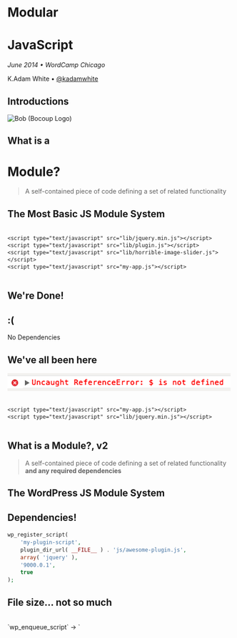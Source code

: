 # Modular
# JavaScript

*June 2014 &bull; WordCamp Chicago*

K.Adam White &bull; [@kadamwhite](https://twitter.com/kadamwhite)



## Introductions



![Bob (Bocoup Logo)](../../2013/backbone-wordpress/images/bocoup-vertical-676.png)



## What is a
# Module?



> A self-contained piece of code defining a set of related functionality



## The Most Basic JS Module System



<pre><code>
&#60;script type="text/javascript" src="lib/jquery.min.js">&#60;/script>
&#60;script type="text/javascript" src="lib/plugin.js">&#60;/script>
&#60;script type="text/javascript" src="lib/horrible-image-slider.js">&#60;/script>
&#60;script type="text/javascript" src="my-app.js">&#60;/script>

</code></pre>



## We're Done!



## :(

No Dependencies



## We've all been here
![reference error: $ is not defined](images/reference-error.png)
<pre><code>
&#60;script type="text/javascript" src="my-app.js">&#60;/script>
&#60;script type="text/javascript" src="lib/jquery.min.js">&#60;/script>

</code></pre>



## What is a Module?, v2
> A self-contained piece of code defining a set of related functionality **and any required dependencies**



## The WordPress JS Module System



## Dependencies!
```php
wp_register_script(
    'my-plugin-script',
    plugin_dir_url( __FILE__ ) . 'js/awesome-plugin.js',
    array( 'jquery' ),
    '9000.0.1',
    true
);
```



## File size... not so much
<br>
`wp_enqueue_script` &rarr; `<script/>`

<br>
*mo' HTTP Requests, mo' problems*



## Code in JS, deps in PHP? :(
<br>
```php
wp_enqueue_script( /*...*/, array( 'jquery' ), /*...*/);
```
<br>
> [A Module is] a **self-contained piece of code**...




## Code can be contained on
# many levels



### Digression:



# Module Patterns



## Patterns

Module Patterns are ways to structure code within a

JavaScript file, and to aid in structuring an application



## Basic Module

```javascript
MYAPP.utilities.array = (function () {
    return {
        inArray: function (needle, haystack) {
            // ...
        },
        isArray: function (a) {
            // ...
        }
    };
}());

```
<small>*from __JavaScript Patterns__, by Stoyan Stefanov*</small>



## Revealing Module pattern

```javascript
MYAPP.utilities.array = (function() {

    // private properties
    var array_string = "[object Array]",
    ops = Object.prototype.toString,

    // private methods
    inArray = function( haystack, needle ) {
        for (var i = 0, max = haystack.length; i < max; i += 1) {
            if ( haystack[ i ] === needle ) {
                return i;
            }
        }
        return −1;
    },
    isArray = function( a ) {
        return ops.call( a ) === array_string;
    };
    // end var

    // revealing public API
    return {
        isArray: isArray,
        indexOf: inArray
    };
}());
```
<small>*from __JavaScript Patterns__, by Stoyan Stefanov*</small>



## Module with Global Dependencies

```javascript
MYAPP.utilities.module = (function( app, global ) {
    // references to the global object
    // and to the global `app` namespace object
    // are now localized
}( MYAPP, this ));
```
<small>*from __JavaScript Patterns__, by Stoyan Stefanov*</small>



## Module augmenting a global namespace
```javascript
window.wp = window.wp || {};

(function($){
    var Attachment, Attachments, Query, PostImage, compare, l10n, media;

    /**
     * wp.media( attributes )
     *
     * @param  {object} attributes The properties passed to the main media controller.
     * @return {wp.media.view.MediaFrame} A media workflow.
     */
    media = wp.media = function( attributes ) {
        // ..
    };

    // ...
}(jQuery));
```
<small>*from WP's media-models.js*</small>



## Resources

![Stoyan Stefanov - JavaScript Patterns](images/stefanov-js-patterns.gif)
![Addy Osmani - JS Design Patterns](images/osmani-js-design-patterns.gif)

<small>(Addy's book is [available online for free](http://addyosmani.com/resources/essentialjsdesignpatterns/book/#modulepatternjavascript))



## 1/2 of the way there



## Module *Authoring*

Patterns give us a consistent and repeatable way

of declaring modular intent...



## Module *Transport*

But how does a request for a module in a JavaScript

file get connected to a filesystem call?



Still fighting huge files



We need to be able to
## Author modules
as separate files, then
## release modules
as enqueue'able, built scripts



# Module Systems



## AMD vs CommonJS



# CommonJS
## (Node is a variant)



## Node's require() &amp; module.exports
```javascript
var globule = require('globule');
var findup = require('findup-sync');
var resolve = require('resolve').sync;
var stackTrace = require('stack-trace');
var path = require('path');

// export object
var matchdep = module.exports = {};
```
<small>*from [node-matchdep](https://github.com/tkellen/node-matchdep), by Tyler Kellen*</small>



# AMD



## require()
```javascript
require([ 'cart', 'store', 'store/util' ],
function(  cart,   store,   util ) {
    //use the modules as usual.
});
```
<small>*from the Require.js [API docs](http://requirejs.org/docs/api.html#jsfiles)*</small>



## define()
```javascript
define([
    './cart',
    './inventory'
], function( cart, inventory ) {
    // return an object to define the module
    return {
        color: 'blue',
        size: 'large',
        addToCart: function() {/* ... */}
    }
});
```



*Simplified CommonJS Wrapper*
```javascript
define(function( require, exports, module ) {
  'use strict';

  var Grammar = require( './grammar' );
  var Tokenizer = require( './tokenizer' );
  var Tree = require( './tree' );
  var Compiler = require( './compiler' );
  // ...
  module.exports = Combyne;
});
```
<small>*from [Combyne.js](https://github.com/tbranyen/combyne), by Tim Branyen*</small>



## A brief glimpse of
# the future



## ES6 Modules

The next version of JavaScript will have native modules...

...but they won't be in browsers for a while yet.



## Transpiling ES6

You can use ES6 modules now if you use a "transpiler"

like Square's [es6-module-transpiler](https://github.com/square/es6-module-transpiler), like [Ember App Kit](http://iamstef.net/ember-app-kit/guides/using-modules.html) does:
```javascript
var IndexRoute = Ember.Route.extend({
  model: function() {
    return ['red', 'yellow', 'blue'];
  }
});

// Ought to look something like this:
export default IndexRoute;
```



## We're going to focus on AMD

because it's designed for the browser

<small><br>*but we'll return to the rest later*</small>



## AMD Structure in jQuery

jQuery's main `jquery.js` file:
```javascript
define([
    "./core",
    "./selector",
    "./traversing",
    "./callbacks",
    "./deferred",
    "./core/ready",
    "./data",
    "./queue",
    "./queue/delay",
    "./attributes",
    "./event",
    "./event/alias",
    "./manipulation",
    "./manipulation/_evalUrl",
    "./wrap",
    "./css",
    "./css/hiddenVisibleSelectors",
    "./serialize",
    "./ajax",
    "./ajax/xhr",
    "./ajax/script",
    "./ajax/jsonp",
    "./ajax/load",
    "./event/ajax",
    "./effects",
    "./effects/animatedSelector",
    "./offset",
    "./dimensions",
    "./deprecated",
    "./exports/amd",
    "./exports/global"
], function( jQuery ) {

return jQuery;

});
```



## "./core",
First dependency creates jQuery object,  
adds core functionality, returns `jQuery`
```javascript
define([
    "./var/arr",
    "./var/slice",
    "./var/concat",
    "./var/push",
    "./var/indexOf",
    "./var/class2type",
    "./var/toString",
    "./var/hasOwn",
    "./var/support"
], function( arr, slice, concat, push, indexOf, class2type, toString, hasOwn, support ) {

var
    // Use the correct document accordingly with window argument (sandbox)
    document = window.document,

    version = "@VERSION",

    // Define a local copy of jQuery
    jQuery = function( selector, context ) {
        // The jQuery object is actually just the init constructor 'enhanced'
        // Need init if jQuery is called (just allow error to be thrown if not included)
        return new jQuery.fn.init( selector, context );
    },

    // ...Define jQuery.fn, jQuery.extend, etcetera
    // ...
    // ...

return jQuery;
});
```



## "./data"
Require core, extend it with data methods
```javascript
define([
    "./core",
    "./var/rnotwhite",
    "./core/access",
    "./data/var/data_priv",
    "./data/var/data_user"
], function( jQuery, rnotwhite, access, data_priv, data_user ) {

var rbrace = /^(?:\{[\w\W]*\}|\[[\w\W]*\])$/,
    rmultiDash = /([A-Z])/g;

function dataAttr( elem, key, data ) { /* ... */ },

jQuery.extend({
    hasData: function( elem ) { /* ... */ },

    data: function( elem, name, data ) { /* ... */ },

    removeData: function( elem, name ) { /* ... */ },

    // ...
});

jQuery.fn.extend({
    data: function( key, value ) { /* ... */ },

    removeData: function( key ) { /* ... */ },
});

return jQuery;
});
```



## Loading AMD modules with Require.js

<pre><code>
&#60;!doctype html&#62;
&#60;html&#62;
&#60;head&#62;
  &#60;title&#62;jQuery via AMD&#60;/title&#62;
  &#60;script type="text/javascript"
          data-main="./jquery/src/jquery"
          src="require.js"&#62;
  &#60;/script&#62;
  &#60;script type="text/javascript"&#62;
    requirejs.config({
      paths: {
        sizzle: "../../sizzle/src/sizzle"
      }
    });
  &#60;/script&#62;
&#60;/head&#62;
&#60;body&#62;
  &#60;!-- This will get rendered via JS --&#62;
  &#60;h1 id="title"&#62;&#60;/h1&#62;

  &#60;script type="text/javascript"&#62;
    require(["jQuery"], function($) {
      $('#title').text('Title!');
    });
  &#60;/script&#62;
&#60;/body&#62;
&#60;/html&#62;
</code></pre>



## Why would you do that?

(Adds a ton of HTTP overhead)



*If You Build It...*

![Require.JS build process with Grunt](images/require-build-process.png)



## Why would you do that?

(What benefit does this have over lots of concatenated scripts?)



## Hierarchy

* jquery
* app config
* app init
* module 1
* dependency util for module 2
* module 2



## Hierarchy with AMD

* amd config
    - app
        + module 1
            * submodule a
            * submodule b
                - jquery
            * common utility I
        + module 2
            * jquery
            * common utility I
        + common utility II



# AMD &amp; WP



## Internal <small>vs</small> External
# Dependencies



### Registered Scripts
WordPress already contains a lot of built-in scripts:
```php
    // jQuery
    $scripts->add( 'jquery', false, array( 'jquery-core', 'jquery-migrate' ), '1.11.1' );
    $scripts->add( 'jquery-core', '/wp-includes/js/jquery/jquery.js', array(), '1.11.1' );
    $scripts->add( 'jquery-migrate', "/wp-includes/js/jquery/jquery-migrate$suffix.js", array(), '1.2.1' );

    // full jQuery UI
    $scripts->add( 'jquery-ui-core', '/wp-includes/js/jquery/ui/jquery.ui.core.min.js', array('jquery'), '1.10.4', 1 );
    $scripts->add( 'jquery-effects-core', '/wp-includes/js/jquery/ui/jquery.ui.effect.min.js', array('jquery'), '1.10.4', 1 );

    $scripts->add( 'jquery-effects-blind', '/wp-includes/js/jquery/ui/jquery.ui.effect-blind.min.js', array('jquery-effects-core'), '1.10.4', 1 );
    $scripts->add( 'jquery-effects-bounce', '/wp-includes/js/jquery/ui/jquery.ui.effect-bounce.min.js', array('jquery-effects-core'), '1.10.4', 1 );
    $scripts->add( 'jquery-effects-clip', '/wp-includes/js/jquery/ui/jquery.ui.effect-clip.min.js', array('jquery-effects-core'), '1.10.4', 1 );
    $scripts->add( 'jquery-effects-drop', '/wp-includes/js/jquery/ui/jquery.ui.effect-drop.min.js', array('jquery-effects-core'), '1.10.4', 1 );
    $scripts->add( 'jquery-effects-explode', '/wp-includes/js/jquery/ui/jquery.ui.effect-explode.min.js', array('jquery-effects-core'), '1.10.4', 1 );
    // And so on... you get the idea
```



If we included these in our require process,

stuff would probably break



## WordPress

should be used to enqueue built-in scripts



## Your module system

should pull in any non-bundled plugins, libraries, utilities, wrappers, templates, *etc*



## How This Can Work:
# AMD WP Plugin Boilerplate

[View on Github](https://github.com/kadamwhite/js-plugin-boilerplate)



# Testing



## Why care about Modules in tests?

> [module systems] makes dependencies explicit, and unit tests benefit from this property just as much as any application code.

[Effective Unit Testing with AMD](http://bocoup.com/weblog/effective-unit-testing-with-amd/), by Mike Pennisi



## More to come!

Code Coverage, dependency graphs, *etc*


Resources I'm exploring to add/comment upon:

* [Madge](https://www.npmjs.org/package/madge)
* [Blanket.js](http://blanketjs.org/)
* [Dependo](http://kenneth.io/blog/2013/04/01/visualize-your-javaScript-dependencies-with-dependo/)
* [Universal Module Definition (UMD)](https://github.com/umdjs/umd)



## What is a
# Module?



> A piece of code that can depend on something and/or return something else



## Resources

**If you know of good, beginner-friendly resources, please share!**

[Using RequireJS In WordPress](http://kaidez.com/requirejs-wordpress/), by Kai Gittens

[Blog articles]() and [presentations](http://unscriptable.com/code/Using-AMD-loaders) by John Hann ([@unscriptable](https://twitter.com/unscriptable))

[Understanding Require.js](http://www.sitepoint.com/understanding-requirejs-for-effective-javascript-module-loading/), on SitePoint

[Require.js API documentation](http://requirejs.org/docs/api.html)



# Questions?

&nbsp;

Slides: [talks.kadamwhite.com/modular-javascript](http://kadamwhite.github.io/talks/2014/modular-javascript)

Me: [kadamwhite.com](http://kadamwhite.com) &bull; [@kadamwhite](http://twitter.com/kadamwhite)

Us: [Bocoup](http://bocoup.com) &bull; [@bocoup](http://twitter.com/bocoup)

&nbsp;

## *Thank You!*

